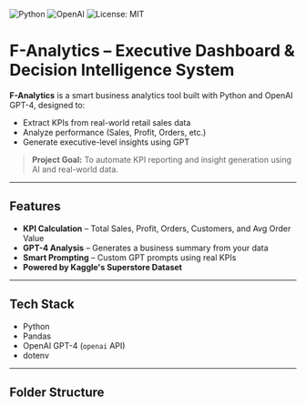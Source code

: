 ![Python](https://img.shields.io/badge/Python-3.10-blue?logo=python)
![OpenAI](https://img.shields.io/badge/OpenAI-GPT4-blueviolet?logo=openai)
![License: MIT](https://img.shields.io/badge/License-MIT-yellow.svg)

# F-Analytics – Executive Dashboard & Decision Intelligence System

**F-Analytics** is a smart business analytics tool built with Python and OpenAI GPT-4, designed to:
- Extract KPIs from real-world retail sales data
- Analyze performance (Sales, Profit, Orders, etc.)
- Generate executive-level insights using GPT

> **Project Goal:** To automate KPI reporting and insight generation using AI and real-world data.

---

## Features

- **KPI Calculation** – Total Sales, Profit, Orders, Customers, and Avg Order Value
- **GPT-4 Analysis** – Generates a business summary from your data
- **Smart Prompting** – Custom GPT prompts using real KPIs
- **Powered by Kaggle's Superstore Dataset**

---

## Tech Stack

- Python
- Pandas
- OpenAI GPT-4 (`openai` API)
- dotenv

---

## Folder Structure




